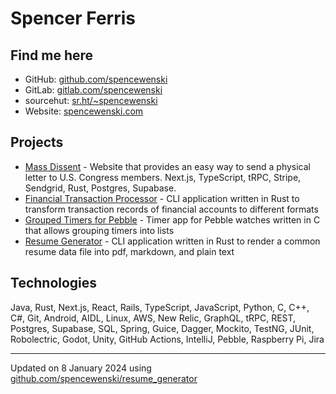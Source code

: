 # Spencer Ferris

## Find me here
- GitHub: [github.com/spencewenski](https://github.com/spencewenski)
- GitLab: [gitlab.com/spencewenski](https://gitlab.com/spencewenski)
- sourcehut: [sr.ht/~spencewenski](https://sr.ht/~spencewenski)
- Website: [spencewenski.com](https://spencewenski.com)

## Projects
- [Mass Dissent](https://massdissent.com) - Website that provides an easy way to send a physical letter to U.S. Congress
  members. Next.js, TypeScript, tRPC, Stripe, Sendgrid, Rust, Postgres, Supabase.
- [Financial Transaction Processor](https://github.com/spencewenski/transaction_processor) - CLI application written in
  Rust to transform transaction records of financial accounts to different formats
- [Grouped Timers for Pebble](https://gitlab.com/spencewenski/pebble_grouped_timers) - Timer app for Pebble watches
  written in C that allows grouping timers into lists
- [Resume Generator](https://github.com/spencewenski/resume_generator) - CLI application written in Rust to render a
  common resume data file into pdf, markdown, and plain text

## Technologies
Java, Rust, Next.js, React, Rails, TypeScript, JavaScript, Python, C, C++, C#, Git, Android, AIDL, Linux, AWS, New Relic, GraphQL, tRPC, REST, Postgres, Supabase, SQL, Spring, Guice, Dagger, Mockito, TestNG, JUnit, Robolectric, Godot, Unity, GitHub Actions, IntelliJ, Pebble, Raspberry Pi, Jira

---

Updated on 8 January 2024 using [github.com/spencewenski/resume_generator](https://github.com/spencewenski/resume_generator)
